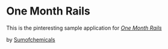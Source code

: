# One Month Rails

This is the pinteresting sample application for 
[*One Month Rails*](http://onemonthrails.com)

by [Sumofchemicals](http://github.com/sumofchemicals)